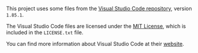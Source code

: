 This project uses some files from the [Visual Studio Code repository](https://github.com/microsoft/vscode/tree/1.85.1), version `1.85.1`.

The Visual Studio Code files are licensed under the [MIT License](https://github.com/microsoft/vscode/blob/1.85.1/LICENSE.txt), which is included in the `LICENSE.txt` file.

You can find more information about Visual Studio Code at their [website](https://code.visualstudio.com/).

